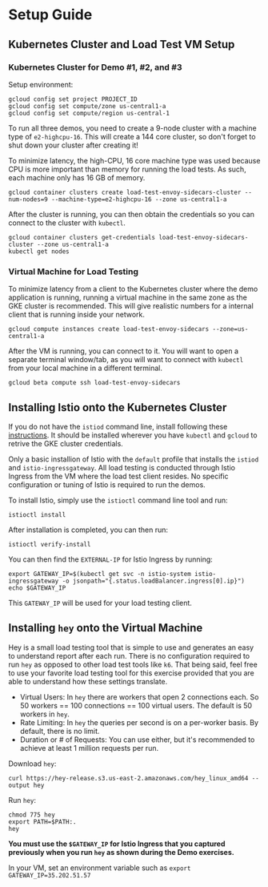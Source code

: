 # Setup Guide

## Kubernetes Cluster and Load Test VM Setup

### Kubernetes Cluster for Demo #1, #2, and #3

Setup environment:

```
gcloud config set project PROJECT_ID
gcloud config set compute/zone us-central1-a
gcloud config set compute/region us-central-1
```

To run all three demos, you need to create a 9-node cluster with a machine type of `e2-highcpu-16`. This will create a 144 core cluster, so don't forget to shut down your cluster after creating it!

To minimize latency, the high-CPU, 16 core machine type was used because CPU is more important than memory for running the load tests. As such, each machine only has 16 GB of memory.

```
gcloud container clusters create load-test-envoy-sidecars-cluster --num-nodes=9 --machine-type=e2-highcpu-16 --zone us-central1-a
```

After the cluster is running, you can then obtain the credentials so you can connect to the cluster with `kubectl`.

```
gcloud container clusters get-credentials load-test-envoy-sidecars-cluster --zone us-central1-a
kubectl get nodes
```

### Virtual Machine for Load Testing

To minimize latency from a client to the Kubernetes cluster where the demo application is running, running a virtual machine in the same zone as the GKE cluster is recommended. This will give realistic numbers for a internal client that is running inside your network.

```
gcloud compute instances create load-test-envoy-sidecars --zone=us-central1-a
```

After the VM is running, you can connect to it. You will want to open a separate terminal window/tab, as you will want to connect with `kubectl` from your local machine in a different terminal.

```
gcloud beta compute ssh load-test-envoy-sidecars
```

## Installing Istio onto the Kubernetes Cluster

If you do not have the `istiod` command line, install following these [instructions](https://istio.io/latest/docs/ops/diagnostic-tools/istioctl/). It should be installed wherever you have `kubectl` and `gcloud` to retrive the GKE cluster credentials.

Only a basic installion of Istio with the `default` profile that installs the `istiod` and `istio-ingressgateway`. All load testing is conducted through Istio Ingress from the VM where the load test client resides. No specific configuration or tuning of Istio is required to run the demos.

To install Istio, simply use the `istioctl` command line tool and run:

```
istioctl install
```

After installation is completed, you can then run:

```
istioctl verify-install
```

You can then find the `EXTERNAL-IP` for Istio Ingress by running:

```
export GATEWAY_IP=$(kubectl get svc -n istio-system istio-ingressgateway -o jsonpath="{.status.loadBalancer.ingress[0].ip}")
echo $GATEWAY_IP
```

This `GATEWAY_IP` will be used for your load testing client.


## Installing `hey` onto the Virtual Machine

Hey is a small load testing tool that is simple to use and generates an easy to understand report after each run. There is no configuration required to run `hey` as opposed to other load test tools like `k6`. That being said, feel free to use your favorite load testing tool for this exercise provided that you are able to understand how these settings translate.

* Virtual Users: In `hey` there are workers that open 2 connections each. So 50 workers == 100 connections == 100 virtual users. The default is 50 workers in `hey`.
* Rate Limiting: In `hey` the queries per second is on a per-worker basis. By default, there is no limit.
* Duration or # of Requests: You can use either, but it's recommended to achieve at least 1 million requests per run.

Download `hey`:

```
curl https://hey-release.s3.us-east-2.amazonaws.com/hey_linux_amd64 --output hey
```

Run `hey`:
```
chmod 775 hey
export PATH=$PATH:.
hey
```

**You must use the `$GATEWAY_IP` for Istio Ingress that you captured previously when you run `hey` as shown during the Demo exercises.** 

In your VM, set an environment variable such as `export GATEWAY_IP=35.202.51.57`